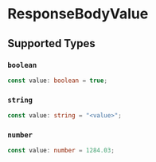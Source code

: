 # ResponseBodyValue


## Supported Types

### `boolean`

```typescript
const value: boolean = true;
```

### `string`

```typescript
const value: string = "<value>";
```

### `number`

```typescript
const value: number = 1284.03;
```

